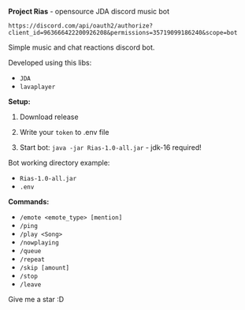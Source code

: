 **Project Rias** - opensource JDA discord music bot

`https://discord.com/api/oauth2/authorize?client_id=963666422200926208&permissions=35719099186240&scope=bot`

Simple music and chat reactions discord bot.

Developed using this libs:

* `JDA`
* `lavaplayer`

**Setup:**

1) Download release

2) Write your `token` to .env file

3) Start bot: `java -jar Rias-1.0-all.jar` - jdk-16 required!

Bot working directory example:
* `Rias-1.0-all.jar`
* `.env`


**Commands:**

* `/emote <emote_type> [mention]`
* `/ping`
* `/play <Song>`
* `/nowplaying`
* `/queue`
* `/repeat`
* `/skip [amount]`
* `/stop`
* `/leave`

Give me a star :D
